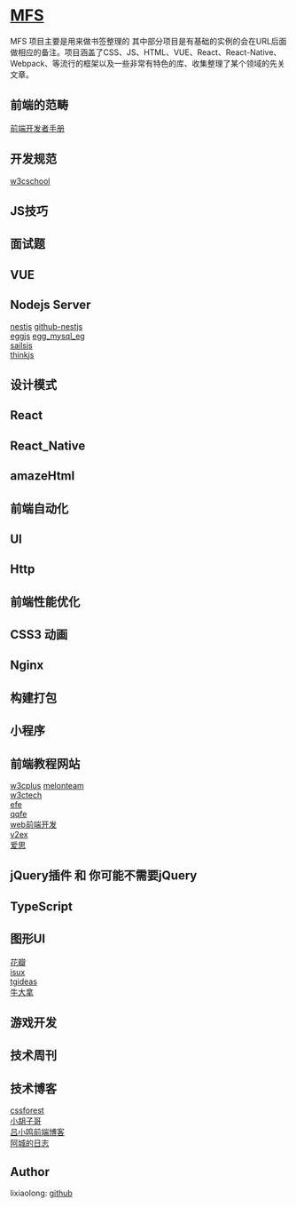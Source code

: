 # [MFS](https://github.com/lixia9/MFS)



MFS 项目主要是用来做书签整理的 其中部分项目是有基础的实例的会在URL后面做相应的备注。项目涵盖了CSS、JS、HTML、VUE、React、React-Native、Webpack、等流行的框架以及一些非常有特色的库、收集整理了某个领域的先关文章。

## 前端的范畴
[前端开发者手册](https://dwqs.gitbooks.io/frontenddevhandbook/content/)
## 开发规范
[w3cschool](https://www.w3cschool.cn/webdevelopment/index.html)
[]()
## JS技巧
## 面试题
## VUE

## Nodejs Server 
[nestjs](https://github.com/nestjs/nest) [github-nestjs](https://docs.nestjs.com/)  
[eggjs](http://eggjs.org/)
[egg_mysql_eg](https://github.com/lixia9/egg_mysql)  
[sailsjs](https://sailsjs.com/)  
[thinkjs](https://www.thinkjs.org/doc/index.html)


## 设计模式

## React

## React_Native

## amazeHtml

## 前端自动化

## UI

## Http

## 前端性能优化

## CSS3 动画

## Nginx

## 构建打包

## 小程序

## 前端教程网站
[w3cplus](http://www.w3cplus.com/) 
[melonteam](http://melonteam.com/)  
[w3ctech](https://www.w3ctech.com/)  
[efe](http://efe.baidu.com/)    
[qqfe](http://qqfe.org/)   
[web前端开发](http://www.css88.com/)   
[v2ex](https://www.v2ex.com/)  
[爱思](https://www.aseoe.com/)  

## jQuery插件 和 你可能不需要jQuery

## TypeScript

## 图形UI
[花瓣](http://huaban.com/)   
[isux](https://isux.tencent.com/)  
[tgideas](http://tgideas.qq.com/)  
[牛大拿](http://www.niudana.com/)  
## 游戏开发

## 技术周刊

## 技术博客
[cssforest](http://blog.cssforest.org/)  
[小胡子哥](https://www.barretlee.com/)  
[吕小鸣前端博客](https://www.nihaoshijie.com.cn/)  
[阿城的日志](https://qiutc.me/)  





## Author

lixiaolong: [github](https://github.com/lixia9)


